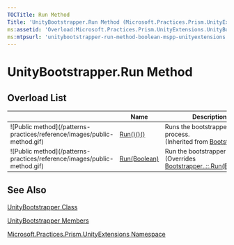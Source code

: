 ```yaml
---
TOCTitle: Run Method
Title: 'UnityBootstrapper.Run Method (Microsoft.Practices.Prism.UnityExtensions)'
ms:assetid: 'Overload:Microsoft.Practices.Prism.UnityExtensions.UnityBootstrapper.Run'
ms:mtpsurl: 'unitybootstrapper-run-method-boolean-mspp-unityextensions.md'
---
```


# UnityBootstrapper.Run Method

## Overload List

<table>

<thead>
<tr class="header">
<th> </th>
<th>Name</th>
<th>Description</th>
</tr>
</thead>
<tbody>
<tr class="odd">
<td>![Public method](/patterns-practices/reference/images/public-method.gif)</td>
<td><a href="https://msdn.microsoft.com/library/microsoft.practices.prism.bootstrapper.run">Run()()()</a></td>
<td><div class="summary">
Runs the bootstrapper process.
</div>
(Inherited from <a href="https://msdn.microsoft.com/library/microsoft.practices.prism.bootstrapper">Bootstrapper</a>.)</td>
</tr>
<tr class="even">
<td>![Public method](/patterns-practices/reference/images/public-method.gif)</td>
<td><a href="https://msdn.microsoft.com/library/microsoft.practices.prism.unityextensions.unitybootstrapper.run(system.boolean)">Run(Boolean)</a></td>
<td><div class="summary">
Run the bootstrapper process.
</div>
(Overrides <a href="https://msdn.microsoft.com/library/microsoft.practices.prism.bootstrapper.run(system.boolean)">Bootstrapper..::.Run(Boolean)</a>.)</td>
</tr>
</tbody>
</table>

## See Also

[UnityBootstrapper Class](/patterns-practices/reference/unitybootstrapper-class-mspp-unityextensions)

[UnityBootstrapper Members](/patterns-practices/reference/unitybootstrapper-members-mspp-unityextensions)

[Microsoft.Practices.Prism.UnityExtensions Namespace](/patterns-practices/reference/mspp-unityextensions-namespace)
